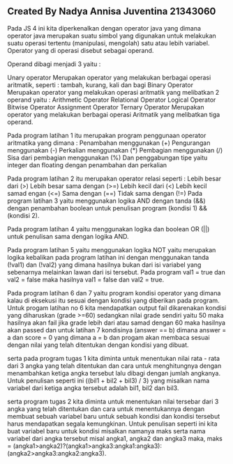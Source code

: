 ## Created By Nadya Annisa Juventina 21343060
Pada JS 4 ini kita diperkenalkan dengan operator java yang dimana operator java merupakan suatu simbol yang digunakan untuk melakukan suatu operasi tertentu (manipulasi, mengolah) satu atau lebih variabel. Operator yang di operasi disebut sebagai operand.

Operand dibagi menjadi 3 yaitu :

Unary operator Merupakan operator yang melakukan berbagai operasi aritmatik, seperti : tambah, kurang, kali dan bagi
Binary Operator Merupakan operator yang melakukan operasi aritmatik yang melibatkan 2 operand yaitu :
Arithmetic Operator
Relational Operator
Logical Operator
Bitwise Operator
Assignment Operator
Ternary Operator Merupakan operator yang melakukan berbagai operasi Aritmatik yang melibatkan tiga operand.

Pada program latihan 1 itu merupakan program penggunaan operator aritmatika yang dimana :
Penambahan menggunakan (+)
Pengurangan menggunakan (-)
Perkalian menggunakan (*)
Pembagian menggunakan (/)
Sisa dari pembagian menggunakan (%)
Dan penggabungan tipe yaitu integer dan floating dengan penambahan dan perkalian

Pada program latihan 2 itu merupakan operator relasi seperti :
Lebih besar dari (>)
Lebih besar sama dengan (>=)
Lebih kecil dari (<)
Lebih kecil samad engan (<=)
Sama dengan (==)
Tidak sama dengan (!=)
Pada program latihan 3 yaitu menggunakan logika AND dengan tanda (&&) dengan penambahan boolean untuk penulisan program (kondisi 1) && (kondisi 2).

Pada program latihan 4 yaitu menggunakan logika dan boolean OR (||) untuk penulisan sama dengan logika AND.

Pada program latihan 5 yaitu menggunakan logika NOT yaitu merupakan logika kebalikan pada program latihan ini dengan menggunakan tanda (!val1) dan (!val2) yang dimana hasilnya bukan dari isi variabel yang sebenarnya melainkan lawan dari isi tersebut. Pada program val1 = true dan val2 = false maka hasilnya val1 = false dan val2 = true.

Pada program latihan 6 dan 7 yaitu program kondisi operator yang dimana kalau di eksekusi itu sesuai dengan kondisi yang diberikan pada program. Untuk progam latihan no 6 kita mendapatkan output fail dikarenakan kondisi yang diharuskan (grade >=60) sedangkan nilai grade sendiri yaitu 50 maka hasilnya akan fail jika grade lebih dari atau samad dengan 60 maka hasilnya akan passed dan untuk latihan 7 kondisinya (answer == b) dimana answer = a dan score = 0 yang dimana a = b dan progam akan membaca sesuai dengan nilai yang telah ditentukan dengan kondisi yang dibuat.

serta pada program tugas 1 kita diminta untuk menentukan nilai rata - rata dari 3 angka yang telah ditentukan dan cara untuk menghitungnya dengan menambahkan ketiga angka tersebut lalu dibagi dengan jumlah angkanya. Untuk penulisan seperti ini ((bil1 + bil2 + bil3) / 3) yang misalkan nama variabel dari ketiga angka tersebut adalah bil1, bil2 dan bil3.

serta program tugas 2 kita diminta untuk menentukan nilai tersebar dari 3 angka yang telah ditentukan dan cara untuk menentukannya dengan membuat sebuah variabel baru untuk sebuah kondisi dan kondisi tersebut harus mendapatkan segala kemungkinan. Untuk penulisan seperti ini kita buat variabel baru untuk kondisi misalkan namanya maks serta nama variabel dari angka tersebut misal angka1, angka2 dan angka3 maka, maks = (angka1>angka2)?(angka1>angka3:angka1:angka3):(angka2>angka3:angka2:angka3).
